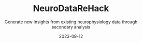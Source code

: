 ---
title: "NeuroDataReHack"
subtitle: "Generate new insights from existing neurophysiology data through secondary analysis"
date: 2023-09-12
hero_image: "images/essentials/eventsImg.png"

### Insights
insight_section:
  enable: true
  list_title: "NeuroDataReHack 2023"
  title: "Generate new insights from existing neurophysiology data through secondary analysis"
  insights:
    - title: "Report"
      content: "The final report for NeuroDataReHack 2023 is now available online at [<a href=''>PDF (GitHub)</a>] [<a href=''>LaTeX (Overleaf)</a>]."
    - title: "Dates and Location"
      content: "Dates: September 5-8, 2023 <br><br> Location: <a href=''>Hotel Andalucia Center in Granada, Spain (google maps)</a>"
    - title: "Objective"
      content: "The <a href=''>DANDI Archive</a> now has 110+ neurophysiology datasets in the <a href=''>Neurodata Without Borders</a> format spanning many species, brain areas, task types, and imaging modalities. These include high-value datasets, e.g. from The Allen Institute, the MICrONS project, and the International Brain Laboratory, as well as diverse contributions from neuroscience labs around the world. In this workshop, we will teach attendees about the open neurophysiology datasets available on the DANDI Archive and train them on how to maximally utilize the archive and the NWB standard to incorporate existing data into their scientific workflows. Feedback from attendees will be used to improve the software and data standard to better enable reanalysis workflows. <br><br> Prior to the workshop, we are organizing <a href=''>Open Neurodata Showcase</a> where attendees can meet the contributors behind the neurophysiology datasets and explore virtual posters. Visit the <a href=''>event page</a> to sign up and read more about this feature event. <br><br> Example projects include but are not limited to:<br><li>Determine whether your result is present in another species or brain area.</li><li>Showcase the capabilities of your tool or analysis on existing data from another lab.</li><li>Explore follow-up questions to a study.</li><br><br>Following the event, participants will be invited to apply for a Kavli Foundation Neurodata Discovery Award, which awards $50,000 (USD) of funding to continue data reanalysis projects that come out of the NeuroDataReHack event. Details about the Kavli Foundation Neurodata Discovery Award will be provided closer to the event.<br><br>This event is held as a satellite of the IBRO World Congress 2023 with the goal of making it more accessible to diverse participants who might not otherwise have the opportunity to participate in this workshop. Attendance of IBRO 2023 is not a requirement for application.<br><br>This event will primarily focus on analyzing existing data in NWB and on DANDI, not converting data to NWB. If you are interested in learning how to convert data, consider signing up for an NWB User Days event."
    - title: "Eligibility"
      content: "This course is intended for PhD students, postdoctoral researchers, principal investigators, or similar. Applicants should have basic programming experience in Python or MATLAB and experience with neurophysiology research."
    - title: "Application"
      subtitle: "Applications are now closed."
      content: "Space for the event is limited. Apply to attend NeuroDataReHack 2023 <a href=''>here</a>.<br><li>Application deadline: May 8</li><li>Notification of admission decisions: June 1</li>"
    - title: "Logistics"
      subtitle: "Thanks to the generous sponsorship of The Kavli Foundation, this event will be free to participants:"
      content: "Space for the event is limited. Apply to attend NeuroDataReHack 2023 <a href=''>here</a>.<br><li>There is no registration or application fee.</li><li>Participants will be provided a private room at the Hotel Andalucia Center Hotel for the duration of this event, checking in on Monday, September 4 and checking out on Saturday, September 9th, the day that the IBRO conference starts. <strong>Note that we previously stated that check out would be on Friday, September 8th.</strong></li>"
    - title: "Organizing Committee"
      subtitle: "Program chairs:"
      content: "<li>Benjamin Dichter, CatalystNeuro</li><li>Oliver Rübel, Lawrence Berkeley National Laboratory</li><li>Ryan Ly, Lawrence Berkeley National Laboratory</li><li>Stephanie Albin, The Kavli Foundation</li>"
    - title: "Resources"
      subtitle: "Resources will be posted here to help participants prepare for the event."
      content: "<li>A report of the first NeuroDataReHack event: (<a href=''>PDF</a>)<li>Recordings of talks will be made available on the <a href=''>NWB Youtube channel</a>.</li>"
    - title: "What to bring?"
      content: "Bring a laptop with appropriate software installed. Python should be installed and MATLAB is optional. For instructions on how to install PyNWB, see <a href=''>the PyNWB documentation</a>. For instructions on how to install MatNWB, see <a href=''>the MatNWB documentation</a><br><li>A report of the first NeuroDataReHack event: (<a href=''>PDF</a>)</li><li>Recordings of talks will be made available on the <a href=''>NWB Youtube channel</a>.</li>"
    - title: "What to bring?"
      subtitle: "Tentative schedule:"
      pdf: "images/time.pdf"

### Disclaimer
discalimer: 
  enable: true
  content: "This website and related content were prepared as an account of or to expedite work sponsored at least in part by the United States Government. While we strive to provide correct information, neither the United States Government nor any agency thereof, nor The Regents of the University of California, nor any of their employees, makes any warranty, express or implied, or assumes any legal responsibility for the accuracy, completeness, or usefulness of any information, apparatus, product, or process disclosed, or represents that its use would not infringe privately owned rights. <br><br> Reference herein to any specific commercial product, process, or service by its trade name, trademark, manufacturer, or otherwise, does not necessarily constitute or imply its endorsement, recommendation, or favoring by the United States Government or any agency thereof, or The Regents of the University of California. Use of the Laboratory or University’s name for endorsements is prohibited. <br><br> The views and opinions of authors expressed herein do not necessarily state or reflect those of the United States Government or any agency thereof or The Regents of the University of California. Neither Berkeley Lab nor its employees are agents of the US Government. <br><br> Berkeley Lab web pages link to many other websites. Such links do not constitute an endorsement of the content or company and we are not responsible for the content of such links."
---